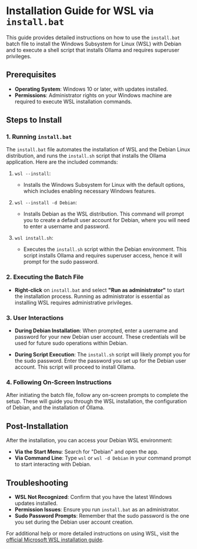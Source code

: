 # Installation Guide for WSL via `install.bat`

This guide provides detailed instructions on how to use the `install.bat` batch file to install the Windows Subsystem for Linux (WSL) with Debian and to execute a shell script that installs Ollama and requires superuser privileges.

## Prerequisites
- **Operating System**: Windows 10 or later, with updates installed.
- **Permissions**: Administrator rights on your Windows machine are required to execute WSL installation commands.

## Steps to Install

### 1. Running `install.bat`
The `install.bat` file automates the installation of WSL and the Debian Linux distribution, and runs the `install.sh` script that installs the Ollama application. Here are the included commands:

1. `wsl --install`:
   - Installs the Windows Subsystem for Linux with the default options, which includes enabling necessary Windows features.

2. `wsl --install -d Debian`:
   - Installs Debian as the WSL distribution. This command will prompt you to create a default user account for Debian, where you will need to enter a username and password.

3. `wsl install.sh`:
   - Executes the `install.sh` script within the Debian environment. This script installs Ollama and requires superuser access, hence it will prompt for the sudo password.

### 2. Executing the Batch File
- **Right-click** on `install.bat` and select **"Run as administrator"** to start the installation process. Running as administrator is essential as installing WSL requires administrative privileges.

### 3. User Interactions
- **During Debian Installation**: When prompted, enter a username and password for your new Debian user account. These credentials will be used for future sudo operations within Debian.
  
- **During Script Execution**: The `install.sh` script will likely prompt you for the sudo password. Enter the password you set up for the Debian user account. This script will proceed to install Ollama.

### 4. Following On-Screen Instructions
After initiating the batch file, follow any on-screen prompts to complete the setup. These will guide you through the WSL installation, the configuration of Debian, and the installation of Ollama.

## Post-Installation
After the installation, you can access your Debian WSL environment:
- **Via the Start Menu**: Search for "Debian" and open the app.
- **Via Command Line**: Type `wsl` or `wsl -d Debian` in your command prompt to start interacting with Debian.

## Troubleshooting
- **WSL Not Recognized**: Confirm that you have the latest Windows updates installed.
- **Permission Issues**: Ensure you run `install.bat` as an administrator.
- **Sudo Password Prompts**: Remember that the sudo password is the one you set during the Debian user account creation.

For additional help or more detailed instructions on using WSL, visit the [official Microsoft WSL installation guide](https://docs.microsoft.com/en-us/windows/wsl/install).

